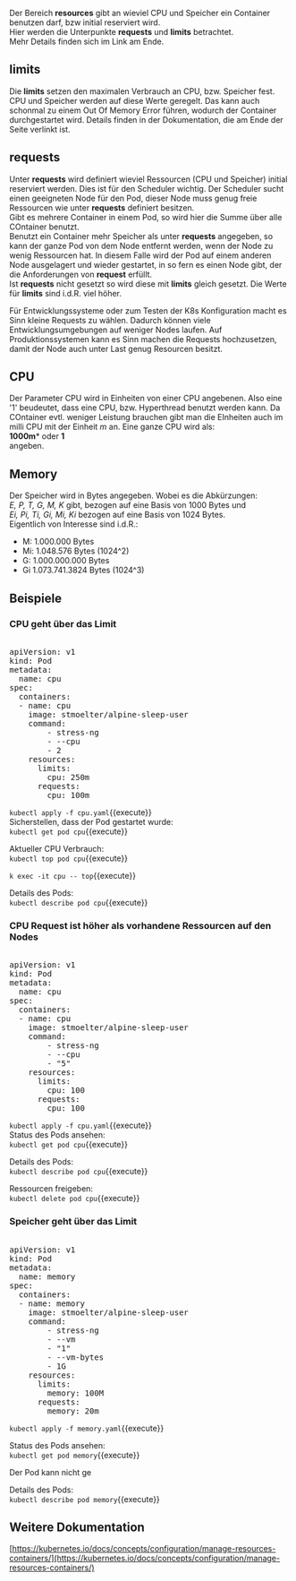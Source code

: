 Der Bereich **resources** gibt an wieviel CPU und Speicher ein Container benutzen darf, bzw initial reserviert wird.    
Hier werden die Unterpunkte **requests** und **limits** betrachtet.   
Mehr Details finden sich im Link am Ende.   
    
## limits
Die **limits** setzen den maximalen Verbrauch an CPU, bzw. Speicher fest.  
CPU und Speicher werden auf diese Werte geregelt. Das kann auch schonmal zu einem Out Of Memory Error führen, wodurch der Container durchgestartet wird. Details finden in der Dokumentation, die am Ende der Seite verlinkt ist. 
## requests
Unter **requests** wird definiert wieviel Ressourcen (CPU und Speicher) initial reserviert werden. Dies ist für den Scheduler wichtig. Der Scheduler sucht einen geeigneten Node für den Pod, dieser Node muss genug freie Ressourcen wie unter **requests** definiert besitzen.  
Gibt es mehrere Container in einem Pod, so wird hier die Summe über alle COntainer benutzt.    
Benutzt ein Container mehr Speicher als unter **requests** angegeben, so kann der ganze Pod von dem Node entfernt werden, wenn der Node zu wenig Ressourcen hat. In diesem Falle wird der Pod auf einem anderen Node ausgelagert und wieder gestartet, in so fern es einen Node gibt, der die Anforderungen von **request** erfüllt.   
Ist **requests** nicht gesetzt so wird diese mit **limits** gleich gesetzt. Die Werte für **limits** sind i.d.R. viel höher.    
     
Für Entwicklungssysteme oder zum Testen der K8s Konfiguration macht es Sinn kleine Requests zu wählen. Dadurch können viele Entwicklungsumgebungen auf weniger Nodes laufen. Auf Produktionssystemen kann es Sinn machen die Requests hochzusetzen, damit der Node auch unter Last genug Resourcen besitzt.   
   
## CPU 
Der Parameter CPU wird in Einheiten von einer CPU angebenen. Also eine '1' beudeutet, dass eine CPU, bzw. Hyperthread benutzt werden kann. Da COntainer evtl. weniger Leistung brauchen gibt man die EInheiten auch im milli CPU mit der Einheit _m_ an. Eine ganze CPU wird als:   
**1000m*** oder **1**  
angeben.

## Memory
Der Speicher wird in Bytes angegeben. Wobei es die Abkürzungen:   
_E, P, T, G, M, K_ gibt, bezogen auf eine Basis von 1000 Bytes und   
_Ei, Pi, Ti, Gi, Mi, Ki_ bezogen auf eine Basis von 1024 Bytes.   
Eigentlich von Interesse sind i.d.R.:
- M:  1.000.000 Bytes
- Mi: 1.048.576 Bytes (1024^2)
- G:  1.000.000.000 Bytes
- Gi  1.073.741.3824 Bytes (1024^3)

## Beispiele
### CPU geht über das Limit
    
<pre class="file" data-filename="cpu.yaml" data-target="replace">   
apiVersion: v1
kind: Pod
metadata:
  name: cpu
spec:
  containers:
  - name: cpu
    image: stmoelter/alpine-sleep-user
    command:
        - stress-ng
        - --cpu
        - 2
    resources:
      limits:
        cpu: 250m
      requests:
        cpu: 100m
</pre>   
   
`kubectl apply -f cpu.yaml`{{execute}}   
Sicherstellen, dass der Pod gestartet wurde:      
`kubectl get pod cpu`{{execute}}  

Aktueller CPU Verbrauch:   
`kubectl top pod cpu`{{execute}}   
     
`k exec -it cpu -- top`{{execute}}       

Details des Pods:   
`kubectl describe pod cpu`{{execute}}   

### CPU Request ist höher als vorhandene Ressourcen auf den Nodes
    
<pre class="file" data-filename="cpu.yaml" data-target="replace">   
apiVersion: v1
kind: Pod
metadata:
  name: cpu
spec:
  containers:
  - name: cpu
    image: stmoelter/alpine-sleep-user
    command:
        - stress-ng
        - --cpu
        - "5"
    resources:
      limits:
        cpu: 100
      requests:
        cpu: 100
</pre>   
   
`kubectl apply -f cpu.yaml`{{execute}}   
Status des Pods ansehen:      
`kubectl get pod cpu`{{execute}}    

Details des Pods:   
`kubectl describe pod cpu`{{execute}}  

Ressourcen freigeben:   
`kubectl delete pod cpu`{{execute}}   
    
### Speicher geht über das Limit
    
<pre class="file" data-filename="memory.yaml" data-target="replace">   
apiVersion: v1
kind: Pod
metadata:
  name: memory
spec:
  containers:
  - name: memory
    image: stmoelter/alpine-sleep-user
    command:
        - stress-ng
        - --vm
        - "1"
        - --vm-bytes
        - 1G
    resources:
      limits:
        memory: 100M
      requests:
        memory: 20m
</pre>   
    
`kubectl apply -f memory.yaml`{{execute}}   
     
Status des Pods ansehen:      
`kubectl get pod memory`{{execute}}  

Der Pod kann nicht ge   

Details des Pods:   
`kubectl describe pod memory`{{execute}}   


## Weitere Dokumentation
[https://kubernetes.io/docs/concepts/configuration/manage-resources-containers/](https://kubernetes.io/docs/concepts/configuration/manage-resources-containers/)